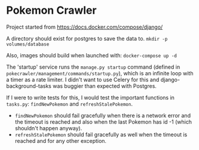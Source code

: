 # Pokemon Crawler

Project started from https://docs.docker.com/compose/django/

A directory should exist for postgres to save the data to.
`mkdir -p volumes/database`

Also, images should build when launched with:
`docker-compose up -d`

The 'startup' service runs the `manage.py startup` command (defined in `pokecrawler/management/commands/startup.py`), which is an infinite loop with a timer as a rate limiter.
I didn't want to use Celery for this and django-background-tasks was buggier than expected with Postgres.

If I were to write tests for this, I would test the important functions in `tasks.py`: `findNewPokemon` and `refreshStalePokemon`.

* `findNewPokemon` should fail gracefully when there is a network error and the timeout is reached and also when the last Pokemon has id -1 (which shouldn't happen anyway).
* `refreshStalePokemon` should fail gracefully as well when the timeout is reached and for any other exception.
